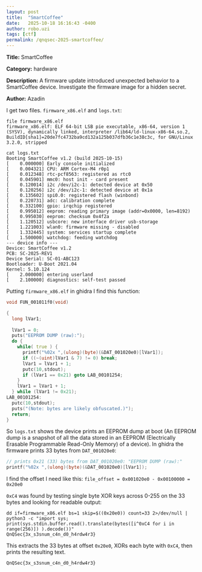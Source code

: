 ```yaml
---
layout: post
title:  "SmartCoffee"
date:   2025-10-18 16:16:43 -0400
author: robo.uzi
tags: [ctf]
permalink: /qnqsec-2025-smartcoffee/
---
```


**Title:** SmartCoffee

**Category:** hardware

**Description:** A firmware update introduced unexpected behavior to a SmartCoffee device. Investigate the firmware image for a hidden secret.

**Author:** Azadin

I get two files. `firmware_x86.elf` and `logs.txt`:
```shell
file firmware_x86.elf  
firmware_x86.elf: ELF 64-bit LSB pie executable, x86-64, version 1 (SYSV), dynamically linked, interpreter /lib64/ld-linux-x86-64.so.2, BuildID[sha1]=20de7fc4732ba9cd132a125b037dfb36c1e38c3c, for GNU/Linux 3.2.0, stripped

cat logs.txt  
Booting SmartCoffee v1.2 (build 2025-10-15)  
[    0.000000] Early console initialized  
[    0.004321] CPU: ARM Cortex-M4 r0p1  
[    0.012348] rtc-pcf8563: registered as rtc0  
[    0.045901] mmc0: host init - card present  
[    0.120014] i2c /dev/i2c-1: detected device at 0x50  
[    0.120256] i2c /dev/i2c-1: detected device at 0x1a  
[    0.135602] spi0.0: registered flash (winbond)  
[    0.220731] adc: calibration complete  
[    0.332100] gpio: irqchip registered  
[    0.995012] eeprom: reading primary image (addr=0x0000, len=8192)  
[    0.995030] eeprom: checksum 0x4f2a  
[    1.120512] usbcore: new interface driver usb-storage  
[    1.221003] wlan0: firmware missing - disabled  
[    1.332445] system: services startup complete  
[    1.500000] watchdog: feeding watchdog  
--- device info ---  
Device: SmartCoffee v1.2  
PCB: SC-2025-REV1  
Device Serial: SC-01-ABC123  
Bootloader: U-Boot 2021.04  
Kernel: 5.10.124  
[    2.000000] entering userland  
[    2.100000] diagnostics: self-test passed
```

Putting `firmware_x86.elf` in ghidra I find this function:
```d
void FUN_001011f0(void)

{
  long lVar1;
  
  lVar1 = 0;
  puts("EEPROM DUMP (raw):");
  do {
    while( true ) {
      printf("%02x ",(ulong)(byte)(&DAT_001020e0)[lVar1]);
      if ((~(uint)lVar1 & 7) != 0) break;
      lVar1 = lVar1 + 1;
      putc(10,stdout);
      if (lVar1 == 0x21) goto LAB_00101254;
    }
    lVar1 = lVar1 + 1;
  } while (lVar1 != 0x21);
LAB_00101254:
  putc(10,stdout);
  puts("(Note: bytes are likely obfuscated.)");
  return;
}
```

So `logs.txt` shows the device prints an EEPROM dump at boot (An EEPROM dump is a snapshot of all the data stored in an EEPROM (Electrically Erasable Programmable Read-Only Memory) of a device). In ghidra the firmware prints 33 bytes from `DAT_001020e0`:
```d
// prints 0x21 (33) bytes from DAT_001020e0: "EEPROM DUMP (raw):"
printf("%02x ",(ulong)(byte)(&DAT_001020e0)[lVar1]);
```

I find the offset I need like this: `file_offset = 0x001020e0 - 0x00100000 = 0x20e0`

`0xC4` was found by testing single byte XOR keys across 0-255 on the 33 bytes and looking for readable output:
```shell
dd if=firmware_x86.elf bs=1 skip=$((0x20e0)) count=33 2>/dev/null | python3 -c "import sys; print(sys.stdin.buffer.read().translate(bytes([i^0xC4 for i in range(256)]) ).decode())"
QnQSec{3x_s3snum_c4n_d0_h4rdw4r3}
```
This extracts the 33 bytes at offset `0x20e0`, XORs each byte with `0xC4`, then prints the resulting text.

`QnQSec{3x_s3snum_c4n_d0_h4rdw4r3}`